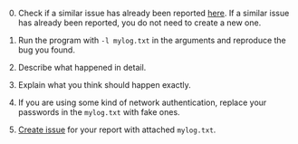 0. Check if a similar issue has already been reported
[here](https://codeberg.org/grisha/newsraft/issues). If a similar issue has
already been reported, you do not need to create a new one.

1. Run the program with `-l mylog.txt` in the arguments and reproduce the bug
you found.

2. Describe what happened in detail.

3. Explain what you think should happen exactly.

4. If you are using some kind of network authentication, replace your passwords
in the `mylog.txt` with fake ones.

5. [Create issue](https://codeberg.org/grisha/newsraft/issues) for your report
with attached `mylog.txt`.
